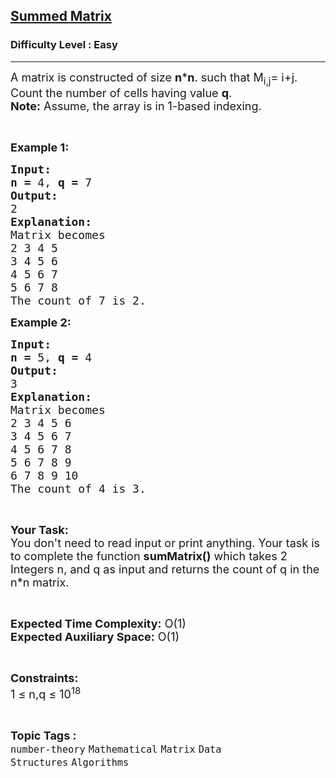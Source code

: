 <h2><a href="https://www.geeksforgeeks.org/problems/summed-matrix5834/1?page=1&sprint=ca8ae412173dbd8346c26a0295d098fd&sortBy=submissions">Summed Matrix</a></h2><h3>Difficulty Level : Easy</h3><hr><div class="problems_problem_content__Xm_eO"><p><span style="font-size:18px">A matrix is constructed of size <strong>n</strong>*<strong>n</strong>. such that M<sub>i</sub><sub>,j</sub>= i+j. Count the number of cells having value <strong>q</strong>.<br>
<strong>Note:</strong> Assume, the array is in 1-based indexing.</span></p>

<p>&nbsp;</p>

<p><span style="font-size:18px"><strong>Example 1:</strong></span></p>

<pre><span style="font-size:18px"><strong>Input:</strong></span>
<span style="font-size:18px"><strong>n = </strong>4, <strong>q = </strong>7</span>
<span style="font-size:18px"><strong>Output:</strong></span>
<span style="font-size:18px">2</span>
<span style="font-size:18px"><strong>Explanation:</strong></span>
<span style="font-size:18px">Matrix becomes
2 3 4 5 
3 4 5 6 
4 5 6 7
5 6 7 8
</span><span style="font-size:18px">The count of 7 is 2.</span></pre>

<p><span style="font-size:18px"><strong>Example 2:</strong></span></p>

<pre><span style="font-size:18px"><strong>Input:</strong></span>
<span style="font-size:18px"><strong>n = </strong>5, <strong>q = </strong>4</span>
<span style="font-size:18px"><strong>Output:</strong></span>
<span style="font-size:18px">3</span>
<span style="font-size:18px"><strong>Explanation:</strong></span>
<span style="font-size:18px">Matrix becomes
2 3 4 5 6&nbsp;
3 4 5 6 7&nbsp;
4 5 6 7 8&nbsp;
5 6 7 8 9&nbsp;
6 7 8 9 10&nbsp;
The count of 4 is 3.</span></pre>

<p>&nbsp;</p>

<p><span style="font-size:18px"><strong>Your Task:</strong><br>
You don't need to read input or print anything. Your task is to complete the function <strong>sumMatrix()</strong> which takes 2 Integers n, and q as input and returns the count of q in the n*n matrix.</span></p>

<p>&nbsp;</p>

<p><span style="font-size:18px"><strong>Expected Time Complexity:</strong> O(1)<br>
<strong>Expected Auxiliary Space:</strong> O(1)</span></p>

<p>&nbsp;</p>

<p><span style="font-size:18px"><strong>Constraints:</strong></span><br>
<span style="font-size:18px">1 ≤ n,q ≤ 10<sup>18</sup></span></p>
</div><br><p><span style=font-size:18px><strong>Topic Tags : </strong><br><code>number-theory</code>&nbsp;<code>Mathematical</code>&nbsp;<code>Matrix</code>&nbsp;<code>Data Structures</code>&nbsp;<code>Algorithms</code>&nbsp;